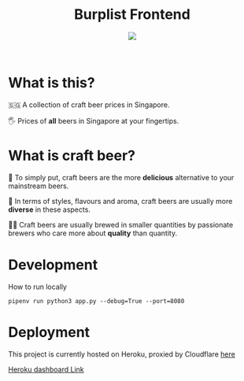 <h1 align="center"><strong>Burplist Frontend</strong></h1>

<p align="center">
  <img width=auto height=auto src="https://media.giphy.com/media/DGWAx8d3IkICs/giphy.gif">
</p>
<br />

# What is this?

🇸🇬 A collection of craft beer prices in Singapore.

🖐 Prices of **all** beers in Singapore at your fingertips.

# What is craft beer?

🤤 To simply put, craft beers are the more **delicious** alternative to your mainstream beers.

🍻 In terms of styles, flavours and aroma, craft beers are usually more **diverse** in these aspects.

💁‍♂️ Craft beers are usually brewed in smaller quantities by passionate brewers who care more about **quality** than quantity.

# Development

How to run locally

```
pipenv run python3 app.py --debug=True --port=8080
```

# Deployment

This project is currently hosted on Heroku, proxied by Cloudflare [here](burplist.me)

[Heroku dashboard Link](https://dashboard.heroku.com/apps/burplist-frontend)
